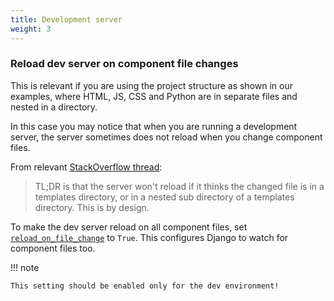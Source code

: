 ```yaml
---
title: Development server
weight: 3
---
```


### Reload dev server on component file changes

This is relevant if you are using the project structure as shown in our examples, where
HTML, JS, CSS and Python are in separate files and nested in a directory.

In this case you may notice that when you are running a development server,
the server sometimes does not reload when you change component files.

From relevant [StackOverflow thread](https://stackoverflow.com/a/76722393/9788634):

> TL;DR is that the server won't reload if it thinks the changed file is in a templates directory,
> or in a nested sub directory of a templates directory. This is by design.

To make the dev server reload on all component files, set
[`reload_on_file_change`](#reload_on_file_change---reload-dev-server-on-component-file-changes)
to `True`.
This configures Django to watch for component files too.

!!! note

    This setting should be enabled only for the dev environment!
